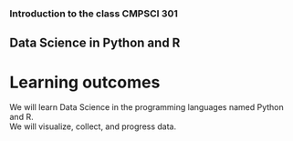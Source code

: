 ### Introduction to the class CMPSCI 301

## Data Science in Python and R

# Learning outcomes

We will learn Data Science in the programming languages named Python and R.  
We will visualize, collect, and progress data.